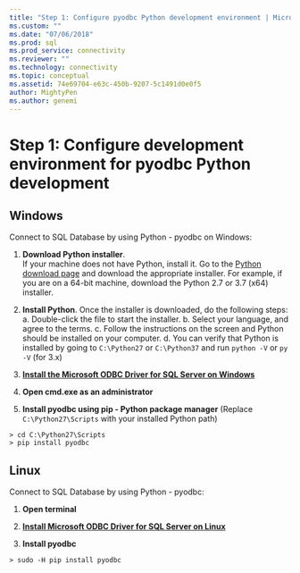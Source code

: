 ```yaml
---
title: "Step 1: Configure pyodbc Python development environment | Microsoft Docs"
ms.custom: ""
ms.date: "07/06/2018"
ms.prod: sql
ms.prod_service: connectivity
ms.reviewer: ""
ms.technology: connectivity
ms.topic: conceptual
ms.assetid: 74e69704-e63c-450b-9207-5c1491d0e0f5
author: MightyPen
ms.author: genemi
---
```

# Step 1: Configure development environment for pyodbc Python development

## Windows  
Connect to SQL Database by using Python - pyodbc on Windows:
  
1. **Download Python installer**.  
  If your machine does not have Python, install it. Go to the [Python download page](https://www.python.org/downloads/windows/) and download the appropriate installer. For example, if you are on a 64-bit machine, download the Python 2.7 or 3.7 (x64) installer.  
  
2. **Install Python**.  Once the installer is downloaded, do the following steps:
a. Double-click the file to start the installer. 
b. Select your language, and agree to the terms. 
c. Follow the instructions on the screen and Python should be installed on your computer. 
d. You can verify that Python is installed by going to `C:\Python27` or `C:\Python37` and run `python -V` or `py -V` (for 3.x) 
      
3. [**Install the Microsoft ODBC Driver for SQL Server on Windows**](../../odbc/windows/system-requirements-installation-and-driver-files.md#installing-microsoft-odbc-driver-for-sql-server)
  
4. **Open cmd.exe as an administrator**     

5. **Install pyodbc using pip - Python package manager** (Replace `C:\Python27\Scripts` with your installed Python path)
```  
> cd C:\Python27\Scripts  
> pip install pyodbc  
```  

  
## Linux 
Connect to SQL Database by using Python - pyodbc:
  
1. **Open terminal**  

2. [**Install Microsoft ODBC Driver for SQL Server on Linux**](../../odbc/linux-mac/installing-the-microsoft-odbc-driver-for-sql-server.md)

3.  **Install pyodbc**  
```  
> sudo -H pip install pyodbc
```
